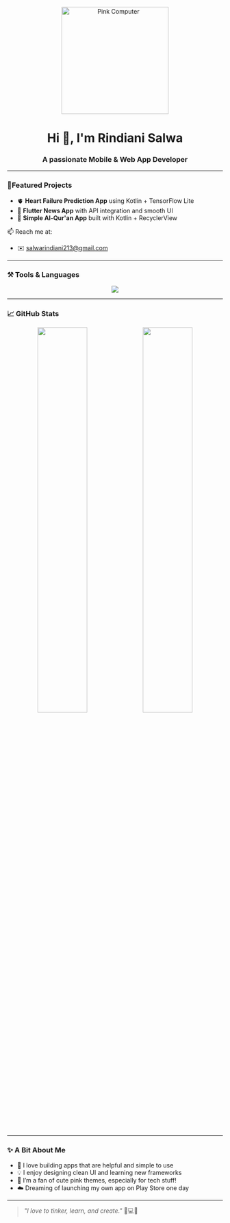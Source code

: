 <p align="center">
  <img src="https://i.pinimg.com/originals/8e/32/fd/8e32fd08fdf2789cdba9fffa2fdf2732.gif" width="250" alt="Pink Computer" />
</p>


<h1 align="center">Hi 👋, I'm Rindiani Salwa</h1>
<h3 align="center">A passionate Mobile & Web App Developer</h3>

---

### 🔭Featured Projects  
- 🫀 **Heart Failure Prediction App** using Kotlin + TensorFlow Lite  
- 📰 **Flutter News App** with API integration and smooth UI  
- 📖 **Simple Al-Qur'an App** built with Kotlin + RecyclerView  

📫 Reach me at:  
- ✉️ salwarindiani213@gmail.com

---

### ⚒️ Tools & Languages
<p align="center">
  <img src="https://skillicons.dev/icons?i=kotlin,flutter,dart,php,mysql,html,css,js,androidstudio,vscode,github" />
</p>

---

### 📈 GitHub Stats
<p align="center">
  <img src="https://github-readme-stats.vercel.app/api?username=rindianisalwa&show_icons=true&theme=tokyonight" width="48%"/>
  <img src="https://github-readme-streak-stats.herokuapp.com/?user=rindianisalwa&theme=tokyonight" width="48%"/>
</p>

---

### ✨ A Bit About Me
- 🌸 I love building apps that are helpful and simple to use
- 💡 I enjoy designing clean UI and learning new frameworks
- 🐹 I’m a fan of cute pink themes, especially for tech stuff!
- ☁️ Dreaming of launching my own app on Play Store one day

---

> _"I love to tinker, learn, and create."_ 🧠💻🚀
